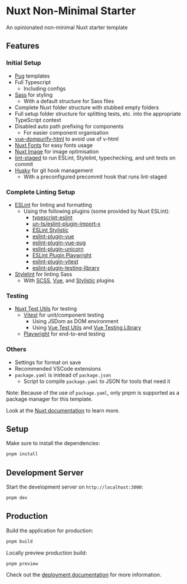 # Nuxt Non-Minimal Starter

An opinionated non-minimal Nuxt starter template

## Features

### Initial Setup

- [Pug](https://pugjs.org/) templates
- Full Typescript
  - Including configs
- [Sass](https://sass-lang.com/documentation/syntax/#the-indented-syntax) for styling
  - With a default structure for Sass files
- Complete Nuxt folder structure with stubbed empty folders
- Full setup folder structure for splitting tests, etc. into the appropriate TypeScript context
- Disabled auto path prefixing for components
  - For easier component organisation
- [vue-dompurify-html](https://www.npmjs.com/package/vue-dompurify-html) to avoid use of v-html
- [Nuxt Fonts](https://fonts.nuxt.com) for easy fonts usage
- [Nuxt Image](https://image.nuxt.com) for image optimisation
- [lint-staged](https://www.npmjs.com/package/lint-staged) to run ESLint, Stylelint, typechecking, and unit tests on
  commit
- [Husky](https://typicode.github.io/husky/) for git hook management
  - With a preconfigured precommit hook that runs lint-staged

### Complete Linting Setup

- [ESLint](https://eslint.org) for linting and formatting
  - Using the following plugins (some provided by Nuxt ESLint):
    - [typescript-eslint](https://typescript-eslint.io)
    - [un-ts/eslint-plugin-import-x](https://www.npmjs.com/package/eslint-plugin-import-x)
    - [ESLint Stylistic](https://eslint.style)
    - [eslint-plugin-vue](https://eslint.vuejs.org)
    - [eslint-plugin-vue-pug](https://github.com/rashfael/eslint-plugin-vue-pug)
    - [eslint-plugin-unicorn](https://github.com/sindresorhus/eslint-plugin-unicorn)
    - [ESLint Plugin Playwright](https://github.com/mskelton/eslint-plugin-playwright)
    - [eslint-plugin-vitest](https://github.com/vitest-dev/eslint-plugin-vitest)
    - [eslint-plugin-testing-library](https://www.npmjs.com/package/eslint-plugin-testing-library)
- [Stylelint](https://stylelint.io/) for linting Sass
  - With [SCSS](https://github.com/stylelint-scss/stylelint-config-standard-scss),
    [Vue](https://github.com/ota-meshi/stylelint-config-standard-vue), and
    [Stylistic](https://www.npmjs.com/package/@stylistic/stylelint-plugin) plugins

### Testing

- [Nuxt Test Utils](https://github.com/nuxt/test-utils) for testing
  - [Vitest](https://vitest.dev) for unit/component testing
    - Using JSDom as DOM environment
    - Using [Vue Test Utils](https://test-utils.vuejs.org) and [Vue Testing Library](http://testing-library.com/vue)
  - [Playwright](https://playwright.dev) for end-to-end testing

### Others

- Settings for format on save
- Recommended VSCode extensions
- `package.yaml` is instead of `package.json`
  - Script to compile `package.yaml` to JSON for tools that need it

Note: Because of the use of `package.yaml`, only pnpm is supported as a package manager for this template.

Look at the [Nuxt documentation](https://nuxt.com/docs/getting-started/introduction) to learn more.

## Setup

Make sure to install the dependencies:

```bash
pnpm install
```

## Development Server

Start the development server on `http://localhost:3000`:

```bash
pnpm dev
```

## Production

Build the application for production:

```bash
pnpm build
```

Locally preview production build:

```bash
pnpm preview
```

Check out the [deployment documentation](https://nuxt.com/docs/getting-started/deployment) for more information.
